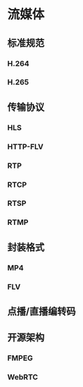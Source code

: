 # 流媒体

## 标准规范

### H.264

### H.265

## 传输协议

### HLS

### HTTP-FLV

### RTP

### RTCP

### RTSP

### RTMP

## 封装格式

### MP4

### FLV

## 点播/直播编转码

## 开源架构

### FMPEG

### WebRTC
